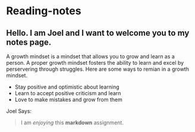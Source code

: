 # Reading-notes

## Hello. I am Joel and I want to welcome you to my notes page. 
A growth mindset is a mindset that allows you to grow and learn as a person. A proper growth mindset fosters the ability to learn and excel by perservering through struggles. 
Here are some ways to remian in a growth mindset. 
* Stay positive and optimistic about learning
* Learn to accept positive criticism and learn
* Love to make mistakes and grow from them

Joel Says:
>I am *enjoying* this **markdown** assignment.
